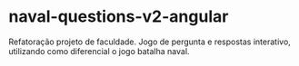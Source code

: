 # naval-questions-v2-angular
Refatoração projeto de faculdade. Jogo de pergunta e respostas interativo, utilizando como diferencial o jogo batalha naval.


